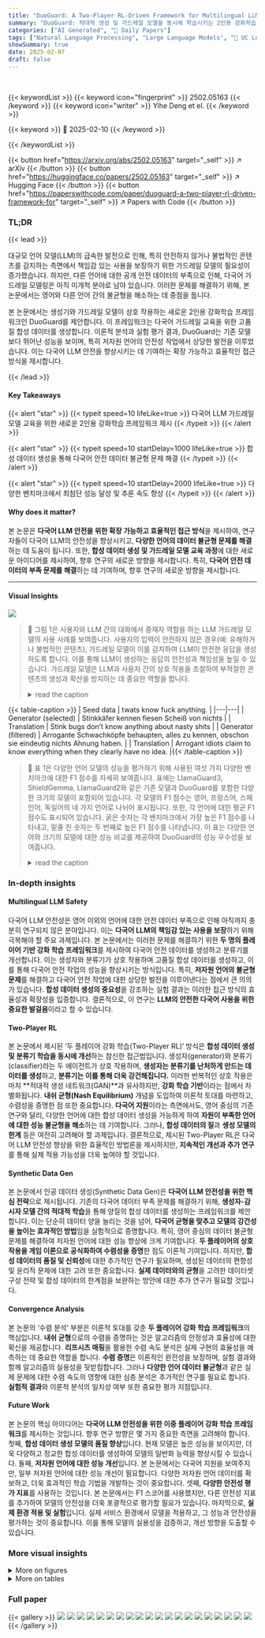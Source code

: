 ```yaml
---
title: "DuoGuard: A Two-Player RL-Driven Framework for Multilingual LLM Guardrails"
summary: "DuoGuard: 적대적 생성 및 가드레일 모델을 동시에 학습시키는 2인용 강화학습 기반의 다국어 LLM 안전 시스템"
categories: ["AI Generated", "🤗 Daily Papers"]
tags: ["Natural Language Processing", "Large Language Models", "🏢 UC Los Angeles",]
showSummary: true
date: 2025-02-07
draft: false
---
```


<br>

{{< keywordList >}}
{{< keyword icon="fingerprint" >}} 2502.05163 {{< /keyword >}}
{{< keyword icon="writer" >}} Yihe Deng et el. {{< /keyword >}}
 
{{< keyword >}} 🤗 2025-02-10 {{< /keyword >}}
 
{{< /keywordList >}}

{{< button href="https://arxiv.org/abs/2502.05163" target="_self" >}}
↗ arXiv
{{< /button >}}
{{< button href="https://huggingface.co/papers/2502.05163" target="_self" >}}
↗ Hugging Face
{{< /button >}}
{{< button href="https://paperswithcode.com/paper/duoguard-a-two-player-rl-driven-framework-for" target="_self" >}}
↗ Papers with Code
{{< /button >}}




### TL;DR


{{< lead >}}

대규모 언어 모델(LLM)의 급속한 발전으로 인해, 특히 안전하지 않거나 불법적인 콘텐츠를 감지하는 측면에서 책임감 있는 사용을 보장하기 위한 가드레일 모델의 필요성이 증가했습니다. 하지만, 다른 언어에 대한 공개 안전 데이터의 부족으로 인해, 다국어 가드레일 모델링은 아직 미개척 분야로 남아 있습니다.  이러한 문제를 해결하기 위해, 본 논문에서는 영어와 다른 언어 간의 불균형을 해소하는 데 중점을 둡니다. 

본 논문에서는 생성기와 가드레일 모델이 상호 작용하는 새로운 2인용 강화학습 프레임워크인 DuoGuard를 제안합니다. 이 프레임워크는 다국어 가드레일 교육을 위한 고품질 합성 데이터를 생성합니다. 이론적 분석과 실험 평가 결과, DuoGuard는 기존 모델보다 뛰어난 성능을 보이며, 특히 저자원 언어의 안전성 작업에서 상당한 발전을 이루었습니다. 이는 다국어 LLM 안전을 향상시키는 데 기여하는 확장 가능하고 효율적인 접근 방식을 제시합니다.

{{< /lead >}}


#### Key Takeaways

{{< alert "star" >}}
{{< typeit speed=10 lifeLike=true >}} 다국어 LLM 가드레일 모델 교육을 위한 새로운 2인용 강화학습 프레임워크 제시 {{< /typeit >}}
{{< /alert >}}

{{< alert "star" >}}
{{< typeit speed=10 startDelay=1000 lifeLike=true >}} 합성 데이터 생성을 통해 다국어 안전 데이터 불균형 문제 해결 {{< /typeit >}}
{{< /alert >}}

{{< alert "star" >}}
{{< typeit speed=10 startDelay=2000 lifeLike=true >}} 다양한 벤치마크에서 최첨단 성능 달성 및 추론 속도 향상 {{< /typeit >}}
{{< /alert >}}

#### Why does it matter?
본 논문은 **다국어 LLM 안전을 위한 확장 가능하고 효율적인 접근 방식**을 제시하여, 연구자들이 다국어 LLM의 안전성을 향상시키고, **다양한 언어의 데이터 불균형 문제를 해결**하는 데 도움이 됩니다. 또한, **합성 데이터 생성 및 가드레일 모델 교육 과정**에 대한 새로운 아이디어를 제시하여, 향후 연구의 새로운 방향을 제시합니다. 특히, **다국어 안전 데이터의 부족 문제를 해결**하는 데 기여하며, 향후 연구의 새로운 방향을 제시합니다.

------
#### Visual Insights



![](https://arxiv.org/html/2502.05163/x1.png)

> 🔼 그림 1은 사용자와 LLM 간의 대화에서 중재자 역할을 하는 LLM 가드레일 모델의 사용 사례를 보여줍니다.  사용자의 입력이 안전하지 않은 경우(예: 유해하거나 불법적인 콘텐츠), 가드레일 모델이 이를 감지하여 LLM이 안전한 응답을 생성하도록 합니다. 이를 통해 LLM이 생성하는 응답의 안전성과 책임성을 높일 수 있습니다.  가드레일 모델은 LLM과 사용자 간의 상호 작용을 조절하여 부적절한 콘텐츠의 생성과 확산을 방지하는 데 중요한 역할을 합니다.
> <details>
> <summary>read the caption</summary>
> Figure 1: Illustration of the use-case of a guardrail model for LLMs, which functions as moderation between the user-LLM conversation.
> </details>





{{< table-caption >}}
| Seed data | twats know fuck anything. |
|---|---| 
| Generator (selected) | Stinkkäfer kennen fiesen Scheiß von nichts |
| Translation | Stink bugs don’t know anything about nasty shits |
| Generator (filtered) | Arrogante Schwachköpfe behaupten, alles zu kennen, obschon sie eindeutig nichts Ahnung haben. |
| Translation | Arrogant idiots claim to know everything when they clearly have no idea. |{{< /table-caption >}}

> 🔼 표 1은 다양한 언어 모델의 성능을 평가하기 위해 사용된 여섯 가지 다양한 벤치마크에 대한 F1 점수를 자세히 보여줍니다. 표에는 LlamaGuard3, ShieldGemma, LlamaGuard2와 같은 기존 모델과 DuoGuard를 포함한 다양한 크기의 모델이 포함되어 있습니다. 각 모델의 F1 점수는 영어, 프랑스어, 스페인어, 독일어의 네 가지 언어로 나뉘어 표시됩니다. 또한, 각 언어에 대한 평균 F1 점수도 표시되어 있습니다. 굵은 숫자는 각 벤치마크에서 가장 높은 F1 점수를 나타내고, 밑줄 친 숫자는 두 번째로 높은 F1 점수를 나타냅니다. 이 표는 다양한 언어와 크기의 모델에 대한 성능 비교를 제공하여 DuoGuard의 성능 우수성을 보여줍니다.
> <details>
> <summary>read the caption</summary>
> Table 1: Detailed F-1 scores on the classification benchmarks. The bold numbers indicate the best results among the methods evaluated and the underscored numbers represent the second-best results.
> </details>





### In-depth insights


#### Multilingual LLM Safety
다국어 LLM 안전성은 영어 이외의 언어에 대한 안전 데이터 부족으로 인해 아직까지 충분히 연구되지 않은 분야입니다. 이는 **다국어 LLM의 책임감 있는 사용을 보장**하기 위해 극복해야 할 주요 과제입니다.  본 논문에서는 이러한 문제를 해결하기 위한 **두 명의 플레이어 기반 강화 학습 프레임워크**를 제시하여 다국어 안전 데이터를 생성하고 분류기를 개선합니다. 이는 생성자와 분류기가 상호 작용하며 고품질 합성 데이터를 생성하고, 이를 통해 다국어 안전 작업의 성능을 향상시키는 방식입니다. 특히, **저자원 언어의 불균형 문제**를 해결하고 다국어 안전 작업에 대한 상당한 발전을 이루어낸다는 점에서 큰 의의가 있습니다.  **합성 데이터 생성의 중요성**을 강조하는 실험 결과는 이러한 접근 방식의 효율성과 확장성을 입증합니다.  결론적으로, 이 연구는 **LLM의 안전한 다국어 사용을 위한 중요한 발걸음**이라고 할 수 있습니다. 

#### Two-Player RL
본 논문에서 제시된 ‘두 플레이어 강화 학습(Two-Player RL)’ 방식은 **합성 데이터 생성 및 분류기 학습을 동시에 개선**하는 참신한 접근법입니다.  생성자(generator)와 분류기(classifier)라는 두 에이전트가 상호 작용하며, **생성자는 분류기를 난처하게 만드는 데이터를 생성**하고, **분류기는 이를 통해 더욱 강건해집니다.** 이러한 반복적인 상호 작용은 마치 **적대적 생성 네트워크(GAN)**과 유사하지만, **강화 학습 기반**이라는 점에서 차별화됩니다.  **내쉬 균형(Nash Equilibrium)** 개념을 도입하여 이론적 토대를 마련하고, 수렴성을 증명한 점 또한 중요합니다.  **다국어 지원**이라는 측면에서도, 영어 중심의 기존 연구와 달리, 다양한 언어에 대한 합성 데이터 생성을 가능하게 하여 **자원이 부족한 언어에 대한 성능 불균형을 해소**하는 데 기여합니다.  그러나, **합성 데이터의 질**과 **생성 모델의 한계** 등은 여전히 고려해야 할 과제입니다.  결론적으로, 제시된 Two-Player RL은 다국어 LLM 안전성 향상을 위한 효율적인 방법론을 제시하지만,  **지속적인 개선과 추가 연구**를 통해 실제 적용 가능성을 더욱 높여야 할 것입니다.

#### Synthetic Data Gen
본 논문에서 인공 데이터 생성(Synthetic Data Gen)은 **다국어 LLM 안전성을 위한 핵심 전략**으로 제시됩니다. 기존의 다국어 데이터 부족 문제를 해결하기 위해, **생성자-감시자 모델 간의 적대적 학습**을 통해 양질의 합성 데이터를 생성하는 프레임워크를 제안합니다. 이는 단순히 데이터 양을 늘리는 것을 넘어, **다국어 균형을 맞추고 모델의 강건성을 높이는 효과적인 방법**임을 실험적으로 증명합니다. 특히, 영어 중심의 데이터 불균형 문제를 해결하여 저자원 언어에 대한 성능 향상에 크게 기여합니다. **두 플레이어의 상호 작용을 게임 이론으로 공식화하여 수렴성을 증명**한 점도 이론적 기여입니다.  하지만, **합성 데이터의 품질 및 신뢰성**에 대한 추가적인 연구가 필요하며, 생성된 데이터의 편향성 및 윤리적 문제에 대한 고려 또한 중요합니다.  **실제 데이터와의 균형**을 고려한 데이터셋 구성 전략 및 합성 데이터의 한계점을 보완하는 방안에 대한 추가 연구가 필요할 것입니다.

#### Convergence Analysis
본 논문의 ‘수렴 분석’ 부분은 이론적 토대를 갖춘 **두 플레이어 강화 학습 프레임워크**의 핵심입니다.  **내쉬 균형**으로의 수렴을 증명하는 것은 알고리즘의 안정성과 효율성에 대한 확신을 제공합니다.  **리프시츠 매핑**을 활용한 수렴 속도 분석은 실제 구현의 효율성을 예측하는 데 중요한 역할을 합니다.  **수렴 증명**은 이론적인 완전성을 보장하며, 실험 결과와 함께 알고리즘의 실용성을 뒷받침합니다.  그러나 **다양한 언어 데이터 불균형**과 같은 실제 문제에 대한 수렴 속도의 영향에 대한 심층 분석은 추가적인 연구를 필요로 합니다.  **실험적 결과**와 이론적 분석의 일치성 여부 또한 중요한 평가 지점입니다.

#### Future Work
본 논문의 핵심 아이디어는 **다국어 LLM 안전성을 위한 이중 플레이어 강화 학습 프레임워크**를 제시하는 것입니다.  향후 연구 방향은 몇 가지 중요한 측면을 고려해야 합니다. 첫째, **합성 데이터 생성 모델의 품질 향상**입니다. 현재 모델은 높은 성능을 보이지만, 더욱 다양하고 정교한 합성 데이터를 생성하여 모델의 일반화 능력을 향상시킬 수 있습니다. 둘째, **저자원 언어에 대한 성능 개선**입니다. 본 논문에서는 다국어 지원을 보여주지만,  일부 저자원 언어에 대한 성능 개선이 필요합니다.  다양한 저자원 언어 데이터를 확보하고, 더욱 효과적인 학습 기법을 개발하는 것이 중요합니다. 셋째, **다양한 안전성 평가 지표**를 사용하는 것입니다.  본 논문에서는 F1 스코어를 사용했지만, 다른 안전성 지표를 추가하여 모델의 안전성을 더욱 포괄적으로 평가할 필요가 있습니다. 마지막으로, **실제 환경 적용 및 실험**입니다.  실제 서비스 환경에서 모델을 적용하고, 그 성능과 안전성을 평가하는 것이 중요합니다. 이를 통해 모델의 실용성을 검증하고, 개선 방향을 도출할 수 있습니다.


### More visual insights

<details>
<summary>More on figures
</summary>


![](https://arxiv.org/html/2502.05163/x2.png)

> 🔼 그림 2는 본 논문의 주요 결과를 보여줍니다. 왼쪽 그림은 4개 언어에 대한 6개의 벤치마크에서 DuoGuard 모델의 평균 F1 점수가 일관되게 우수함을 보여줍니다. 오른쪽 그림은 DuoGuard 모델이 가장 낮은 추론 비용을 유지하면서 언어 전반에 걸쳐 우수한 평균 성능을 달성함을 보여줍니다. DuoGuard는 29개 언어를 지원하는 기본 모델인 Qwen-2.5를 기반으로 하므로, 두 플레이어 데이터 합성 프레임워크를 보여주기 위해 4개 언어에 중점을 두었지만, 다른 언어에도 적용할 수 있습니다.
> <details>
> <summary>read the caption</summary>
> Figure 2: Overview of our main results. In the left figure, we demonstrate a consistently superior performance of average f1 score across 6 benchmarks in the four languages. In the right figure, we show that our model maintains the lowest inference cost while achieving superior average performance across languages. We note that, although we focus on the four languages to demonstrate the two-player data synthesis framework, DuoGuard retains its base model Qwen-2.5’s capacity to support all 29 languages.
> </details>



![](https://arxiv.org/html/2502.05163/x3.png)

> 🔼 그림 3은 제안하는 두 플레이어 강화 학습 기반의 다국어 LLM 가드레일 모델 학습 과정을 보여줍니다. 먼저, 기존의 시드 데이터를 기반으로 생성 모델이 합성 데이터를 생성합니다. 분류 모델은 생성된 합성 데이터를 이용하여 예측을 수행하고, 시드 데이터의 레이블과 비교하여 정확도를 평가합니다. 이 과정에서 잘못 분류된 데이터는 생성 모델의 학습에 사용되어 더욱 어려운 예시를 생성하고, 분류 모델의 성능을 향상시키는 순환적 학습 과정을 거치게 됩니다. 이를 통해 생성 모델과 분류 모델이 상호작용하며 지속적으로 개선되는 자기 개선 시스템을 구축합니다.
> <details>
> <summary>read the caption</summary>
> Figure 3: Overview of the two-player training pipeline. The generator produces synthetic data from seed data. The classifier makes predictions and we measure these examples as being predicted correctly or incorrectly based on their seed data label. We train the generator with DPO to create increasingly challenging examples, which in turn improve the classifier through iterative training.
> </details>



![](https://arxiv.org/html/2502.05163/x4.png)

> 🔼 그림 4는 DuoGuard의 영어 성능과 비교하여 다양한 모델의 평균 F1 점수(6개의 벤치마크와 3개 언어)의 상대적 성능 저하를 보여줍니다. 이는 다국어 지원 능력을 평가하기 위해 영어 이외의 언어(프랑스어, 스페인어, 독일어)에서의 성능 저하 정도를 보여줍니다. DuoGuard는 다른 모델에 비해 상대적으로 낮은 성능 저하를 보이며, 다국어 환경에서의 우수한 일반화 능력을 시사합니다.
> <details>
> <summary>read the caption</summary>
> Figure 4: Relative performance decline (average F1 across six benchmarks and three languages) of various models compared to the English performance of DuoGuard.
> </details>



![](https://arxiv.org/html/2502.05163/x5.png)

> 🔼 그림 5는 본 논문에서 사용한 시드 데이터에 여러 언어의 데이터를 포함하여 학습시킨 모델의 OpenAI 벤치마크 F1 점수를 보여줍니다. 영어 데이터만 사용한 경우보다 영어와 프랑스어 데이터를 함께 사용한 경우 스페인어(36.9%에서 62.8%로)와 독일어(31.9%에서 59.6%로) 성능이 향상되는 것을 알 수 있습니다. 이는 다양한 언어의 데이터를 포함하는 것이 저자원 언어의 성능 향상에 도움이 된다는 것을 시사합니다.
> <details>
> <summary>read the caption</summary>
> Figure 5: The F1 score on OpenAI benchmark of models trained with data containing different languages in our seed data. The inclusion of French in addition to English improves model performance on Spanish (36.9% to 62.8%) and German (31.9 to 59.6).
> </details>



![](https://arxiv.org/html/2502.05163/x6.png)

> 🔼 이 그림은 씨드 데이터로 학습된 모델의 언어별 성능을 보여줍니다.  씨드 데이터에서 영어 데이터의 비중이 클수록 모델의 영어 평균 성능이 다른 언어보다 현저히 높다는 것을 보여줍니다. 이는 씨드 데이터의 언어별 불균형이 모델 성능에 영향을 미친다는 것을 시사합니다.
> <details>
> <summary>read the caption</summary>
> Figure 6: Performance by languages of the model trained on seed data. With larger data proportion in seed data, the model’s average performance on English is markedly higher than on other languages.
> </details>



![](https://arxiv.org/html/2502.05163/x7.png)

> 🔼 그림 7은 DuoGuard 모델의 반복적인 성능 향상과 각 언어 데이터 분포 변화를 보여줍니다. (a)는 반복적인 학습을 통해 DuoGuard 모델의 성능이 지속적으로 향상되는 것을 보여주는 그래프입니다. 특히 영어 이외 언어들의 성능 향상이 두드러지며, 2회 반복 후에는 모든 언어의 성능이 비슷한 수준에 도달합니다. (b)는 각 반복 단계에서 영어를 포함한 각 언어 데이터의 비율 변화를 보여주는 그래프입니다. 1회 반복 후에는 영어 데이터 비율이 감소하고, 다른 언어 데이터 비율이 증가하여 데이터 불균형 문제가 완화되는 것을 확인할 수 있습니다.
> <details>
> <summary>read the caption</summary>
> Figure 7: (a) Iterative performance improvements of DuoGuard. (b) Shift in data distribution across languages over iterations.
> </details>



![](https://arxiv.org/html/2502.05163/x8.png)

> 🔼 그림 8은 논문에서 사용된 씨앗 데이터셋의 언어별 데이터 비율을 보여줍니다. 영어 데이터가 압도적으로 많고(81.4%), 프랑스어(8.9%), 스페인어(5.2%), 독일어(4.5%) 데이터는 상대적으로 적습니다. 이는 다국어 모델 학습에 있어 데이터 불균형 문제를 시사하며, 본 논문에서 제시하는 합성 데이터 생성 방법의 필요성을 강조합니다.
> <details>
> <summary>read the caption</summary>
> Figure 8: Data proportion by language in our collected seed data from open sources.
> </details>



![](https://arxiv.org/html/2502.05163/x9.png)

> 🔼 그림 9는 시드 데이터로 학습된 분류기의 오탐과 미탐에 대한 출력 확률 분포를 보여줍니다. 오탐은 1에 치우쳐 있고 미탐은 0에 치우쳐 있는 비대칭 분포는 분류기가 잘못된 예측에 대해 더 높은 확신을 가지고 있음을 나타냅니다. 네 개의 프랑스어 데이터셋에 대한 분석 결과, 분류기는 잘못된 예측에 상당한 확신을 보이는 것으로 나타났습니다. 이는 시드 데이터에만 의존하여 훈련된 모델이 새로운 데이터나 분포 변화에 취약할 수 있음을 시사합니다.
> <details>
> <summary>read the caption</summary>
> Figure 9: Output Probability Distribution of False Positives and False Negatives in the Classifier Trained on Seed Data. A skewed distribution toward 0 for false negatives and toward 1 for false positives indicates higher classifier confidence in its incorrect predictions. Analysis across the four French datasets reveals that the classifier exhibits significant confidence in its false predictions.
> </details>



</details>




<details>
<summary>More on tables
</summary>


{{< table-caption >}}
| Data type | bf16 |
|---|---| 
| Learning rate | 5e-5 |
| Optimizer | AdamW |
| Global batch size | 640 |
| Gradient accumulation steps | 4 |
| Scheduler | Cosine |
| Warmup ratio | 0.1 |
| Num train epochs | 2 |
| Group by length | True |
| Max grad norm | 1.0 |{{< /table-caption >}}
> 🔼 이 표는 두 플레이어 방식으로 생성된 데이터셋을 사용하여 훈련된 다양한 모델에 대한 언어별 평균 F1 점수를 보여줍니다.  Llama-3.2와 같은 다른 기본 모델과 1.5B와 같은 다른 규모에도 데이터셋이 쉽게 일반화될 수 있음을 보여줍니다.  즉, 본 논문에서 제시된 두 플레이어 강화학습 프레임워크를 통해 생성된 합성 데이터셋이 다양한 모델 구조와 크기에 대해서도 효과적으로 일반화될 수 있음을 의미합니다.
> <details>
> <summary>read the caption</summary>
> Table 2: Average F-1 scores across languages of different models trained with the dataset developed by our two-player scheme. The data can easily generalize to different base models (Llama-3.2) and different scales (1.5B).
> </details>

{{< table-caption >}}
| Data type | bf16 |
|---|---| 
| Learning rate | 5e-7 |
| Optimizer | AdamW |
| Global batch size | 64 |
| Gradient accumulation steps | 8 |
| Scheduler | Cosine |
| Warmup ratio | 0.1 |
| Beta | 0.01 |
| RPO alpha | 0.4 |
| Max length | 1024 |
| Num train epochs | 1 |{{< /table-caption >}}
> 🔼 표 3은 DuoGuard 모델의 성능을 보여주는 표입니다. 이 표는 반복적인 학습 과정의 첫 번째 반복(Iteration 1)에서 다양한 언어 데이터를 사용하여 훈련된 모델의 평균 F1 점수를 보여줍니다.  다양한 언어 조합(영어만, 영어와 프랑스어, 모든 언어)으로 학습된 모델의 성능을 비교하여, 다국어 데이터를 포함하는 것이 모델 성능 향상에 미치는 영향을 분석합니다.  각 언어별로 평균 F1 점수를 제시하여, 특정 언어에 대한 모델의 성능 편향을 확인할 수 있습니다.
> <details>
> <summary>read the caption</summary>
> Table 3: Model’s average F1 with different training data at Iter1.
> </details>

</details>




### Full paper

{{< gallery >}}
<img src="paper_images/1.png" class="grid-w50 md:grid-w33 xl:grid-w25" />
<img src="paper_images/2.png" class="grid-w50 md:grid-w33 xl:grid-w25" />
<img src="paper_images/3.png" class="grid-w50 md:grid-w33 xl:grid-w25" />
<img src="paper_images/4.png" class="grid-w50 md:grid-w33 xl:grid-w25" />
<img src="paper_images/5.png" class="grid-w50 md:grid-w33 xl:grid-w25" />
<img src="paper_images/6.png" class="grid-w50 md:grid-w33 xl:grid-w25" />
<img src="paper_images/7.png" class="grid-w50 md:grid-w33 xl:grid-w25" />
<img src="paper_images/8.png" class="grid-w50 md:grid-w33 xl:grid-w25" />
<img src="paper_images/9.png" class="grid-w50 md:grid-w33 xl:grid-w25" />
<img src="paper_images/10.png" class="grid-w50 md:grid-w33 xl:grid-w25" />
<img src="paper_images/11.png" class="grid-w50 md:grid-w33 xl:grid-w25" />
<img src="paper_images/12.png" class="grid-w50 md:grid-w33 xl:grid-w25" />
<img src="paper_images/13.png" class="grid-w50 md:grid-w33 xl:grid-w25" />
<img src="paper_images/14.png" class="grid-w50 md:grid-w33 xl:grid-w25" />
<img src="paper_images/15.png" class="grid-w50 md:grid-w33 xl:grid-w25" />
<img src="paper_images/16.png" class="grid-w50 md:grid-w33 xl:grid-w25" />
<img src="paper_images/17.png" class="grid-w50 md:grid-w33 xl:grid-w25" />
<img src="paper_images/18.png" class="grid-w50 md:grid-w33 xl:grid-w25" />
<img src="paper_images/19.png" class="grid-w50 md:grid-w33 xl:grid-w25" />
<img src="paper_images/20.png" class="grid-w50 md:grid-w33 xl:grid-w25" />
{{< /gallery >}}